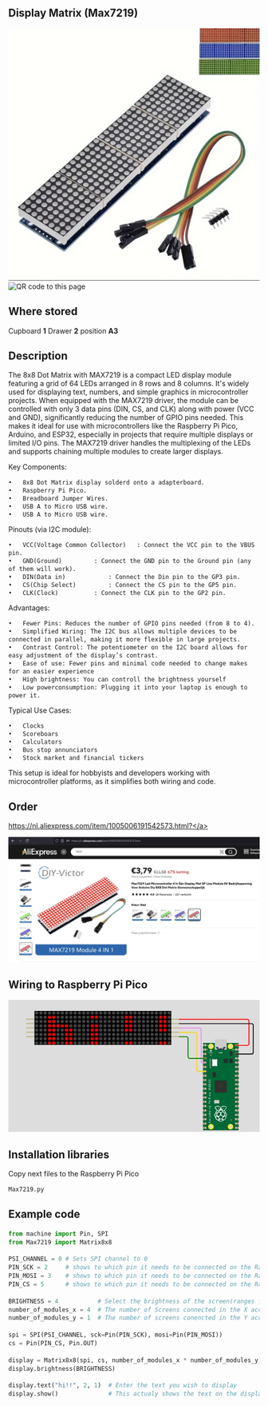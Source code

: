 ## Display Matrix (Max7219)
<img src="Max7219_Photo.jpg" alt="Photo of the component">
<img src="Max7219_QR_code.jpg" alt="QR code to this page" width="80" height="80">

## Where stored
Cupboard __1__ Drawer __2__  position __A3__

## Description
The 8x8 Dot Matrix with MAX7219 is a compact LED display module featuring a grid of 64 LEDs arranged in 8 rows and 8 columns. It's widely used for displaying text, numbers, and simple graphics in microcontroller projects. When equipped with the MAX7219 driver, the module can be controlled with only 3 data pins (DIN, CS, and CLK) along with power (VCC and GND), significantly reducing the number of GPIO pins needed. This makes it ideal for use with microcontrollers like the Raspberry Pi Pico, Arduino, and ESP32, especially in projects that require multiple displays or limited I/O pins. The MAX7219 driver handles the multiplexing of the LEDs and supports chaining multiple modules to create larger displays.

Key Components:

	•	8x8 Dot Matrix display solderd onto a adapterboard. 
	•	Raspberry Pi Pico.
	•	Breadboard Jumper Wires.
	•	USB A to Micro USB wire.
	•	USB A to Micro USB wire.
 
Pinouts (via I2C module):

	•	VCC(Voltage Common Collector)	: Connect the VCC pin to the VBUS pin.
	•	GND(Ground)			: Connect the GND pin to the Ground pin (any of them will work).
	•	DIN(Data in)			: Connect the Din pin to the GP3 pin.
 	•	CS(Chip Select)			: Connect the CS pin to the GP5 pin.
	•	CLK(Clock)			: Connect the CLK pin to the GP2 pin.

Advantages:

	•	Fewer Pins: Reduces the number of GPIO pins needed (from 8 to 4).
	•	Simplified Wiring: The I2C bus allows multiple devices to be connected in parallel, making it more flexible in large projects.
	•	Contrast Control: The potentiometer on the I2C board allows for easy adjustment of the display’s contrast.
	•	Ease of use: Fewer pins and minimal code needed to change makes for an easier experience
 	•	High brightness: You can controll the brightness yourself 
	•	Low powerconsumption: Plugging it into your laptop is enough to power it.
 
Typical Use Cases:

	•	Clocks
	•	Scoreboars
	•	Calculators
 	•	Bus stop annunciators
   	•	Stock market and financial tickers

This setup is ideal for hobbyists and developers working with microcontroller platforms, as it simplifies both wiring and code.

## Order
<a href="https://nl.aliexpress.com/item/1005006140674321.html">https://nl.aliexpress.com/item/1005006191542573.html?</a>

<img src="Max7219_Order.jpg" alt="Photo of the Order">

## Wiring to Raspberry Pi Pico
<img src="Max7219_Wiring.jpg" alt="Wiring" >

## Installation libraries
Copy next files to the Raspberry Pi Pico

```bash
Max7219.py
```

## Example code
```python
from machine import Pin, SPI
from Max7219 import Matrix8x8

PSI_CHANNEL = 0 # Sets SPI channel to 0
PIN_SCK = 2     # shows to which pin it needs to be connected on the Raspberry pi pico
PIN_MOSI = 3    # shows to which pin it needs to be connected on the Raspberry pi pico
PIN_CS = 5      # shows to which pin it needs to be connected on the Raspberry pi pico

BRIGHTNESS = 4  		 # Select the brightness of the screen(ranges from 0-15)
number_of_modules_x = 4  # The number of Screens connected in the X access(width)
number_of_modules_y = 1  # The number of screens conencted in the Y access(height)

spi = SPI(PSI_CHANNEL, sck=Pin(PIN_SCK), mosi=Pin(PIN_MOSI))
cs = Pin(PIN_CS, Pin.OUT)

display = Matrix8x8(spi, cs, number_of_modules_x * number_of_modules_y)
display.brightness(BRIGHTNESS)

display.text("hi!!", 2, 1)  # Enter the text you wish to display
display.show()  			# This actualy shows the text on the display

```
